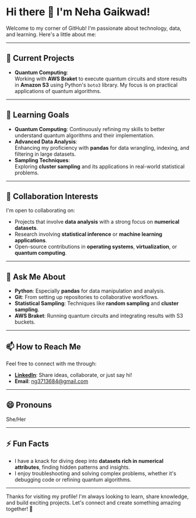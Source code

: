 # Hi there 👋 I'm Neha Gaikwad!  

Welcome to my corner of GitHub! I'm passionate about technology, data, and learning. Here's a little about me:  

---

## 🔭 Current Projects  

 
- **Quantum Computing**:  
  Working with **AWS Braket** to execute quantum circuits and store results in **Amazon S3** using Python's `boto3` library. My focus is on practical applications of quantum algorithms.  

---

## 🌱 Learning Goals  

- **Quantum Computing**: Continuously refining my skills to better understand quantum algorithms and their implementation.  
- **Advanced Data Analysis**:  
  Enhancing my proficiency with **pandas** for data wrangling, indexing, and filtering in large datasets.  
- **Sampling Techniques**:  
  Exploring **cluster sampling** and its applications in real-world statistical problems.  

---

## 👯 Collaboration Interests  

I'm open to collaborating on:  
- Projects that involve **data analysis** with a strong focus on **numerical datasets**.  
- Research involving **statistical inference** or **machine learning applications**.  
- Open-source contributions in **operating systems**, **virtualization**, or **quantum computing**.  

---

## 💬 Ask Me About  

- **Python**: Especially **pandas** for data manipulation and analysis.  
- **Git**: From setting up repositories to collaborative workflows.  
- **Statistical Sampling**: Techniques like **random sampling** and **cluster sampling**.  
- **AWS Braket**: Running quantum circuits and integrating results with S3 buckets.  

---

## 📫 How to Reach Me  

Feel free to connect with me through:  
- **[LinkedIn](www.linkedin.com/in/neha-gaikwad-5a44aa2a8)**: Share ideas, collaborate, or just say hi!  
- **Email**: ng3713684@gmail.com
---

## 😄 Pronouns  

She/Her  

---

## ⚡ Fun Facts  

- I have a knack for diving deep into **datasets rich in numerical attributes**, finding hidden patterns and insights.  
- I enjoy troubleshooting and solving complex problems, whether it's debugging code or refining quantum algorithms.  

---

Thanks for visiting my profile! I'm always looking to learn, share knowledge, and build exciting projects. Let's connect and create something amazing together! 🚀  
